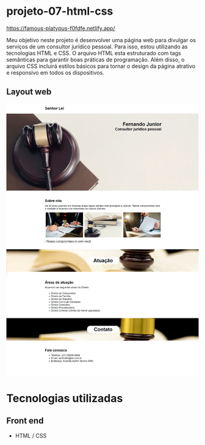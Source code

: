 # projeto-07-html-css

https://famous-platypus-f0fdfe.netlify.app/

Meu objetivo neste projeto é desenvolver uma página web para divulgar os serviços de um consultor jurídico pessoal. Para isso, estou utilizando as tecnologias HTML e CSS. O arquivo HTML esta estruturado com tags semânticas para garantir boas práticas de programação. Além disso, o arquivo CSS incluirá estilos básicos para tornar o design da página atrativo e responsivo em todos os dispositivos.

## Layout web
![Web 1](https://github.com/dev-jefferson-lopes/projeto-07-html-css/blob/main/assets/img/pagina.png)

# Tecnologias utilizadas
## Front end
- HTML / CSS 